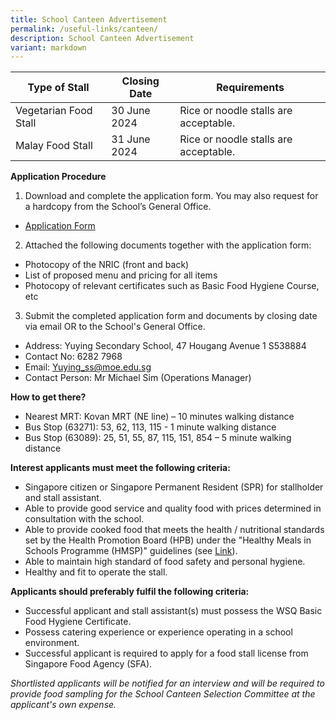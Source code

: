 ```yaml
---
title: School Canteen Advertisement
permalink: /useful-links/canteen/
description: School Canteen Advertisement
variant: markdown
---
```

| Type of Stall | Closing Date | Requirements |
| -------- | -------- | -------- |
| Vegetarian Food Stall     | 30 June 2024 | Rice or noodle stalls are acceptable.|
| Malay Food Stall | 31 June 2024 | Rice or noodle stalls are acceptable.|

**Application Procedure**

1. Download and complete the application form. You may also request for a hardcopy from the School’s General Office.

* [Application Form](/files/Pdf/canteen.pdf)

2. Attached the following documents together with the application form:
* Photocopy of the NRIC (front and back)
* List of proposed menu and pricing for all items
* Photocopy of relevant certificates such as Basic Food Hygiene Course, etc

3. Submit the completed application form and documents by closing date via email OR to the School's General Office.

* Address: Yuying Secondary School, 47 Hougang Avenue 1 S538884
* Contact No: 6282 7968
* Email: Yuying_ss@moe.edu.sg
* Contact Person: Mr Michael Sim (Operations Manager)  

**How to get there?**
* Nearest MRT: Kovan MRT (NE line) – 10 minutes walking distance
* Bus Stop (63271): 53, 62, 113, 115 - 1 minute walking distance
* Bus Stop (63089): 25, 51, 55, 87, 115, 151, 854 – 5 minute walking distance

**Interest applicants must meet the following criteria:**
* Singapore citizen or Singapore Permanent Resident (SPR) for stallholder and stall assistant.
* Able to provide good service and quality food with prices determined in consultation with the school.
* Able to provide cooked food that meets the health / nutritional standards set by the Health Promotion Board (HPB) under the "Healthy Meals in Schools Programme (HMSP)" guidelines (see [Link](https://www.hpb.gov.sg/schools/school-programmes/healthy-meals-in-schools-programme)).
* Able to maintain high standard of food safety and personal hygiene.
* Healthy and fit to operate the stall.


**Applicants should preferably fulfil the following criteria:**
* Successful applicant and stall assistant(s) must possess the WSQ Basic Food Hygiene Certificate.
* Possess catering experience or experience operating in a school environment.
* Successful applicant is required to apply for a food stall license from Singapore Food Agency (SFA).

*Shortlisted applicants will be notified for an interview and will be required to provide food sampling for the School Canteen Selection Committee at the applicant's own expense.*